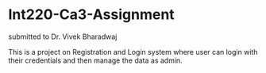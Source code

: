 # Int220-Ca3-Assignment
submitted to Dr. Vivek Bharadwaj

This is a project on Registration and Login system where user can login with their credentials and then manage the data as admin.
